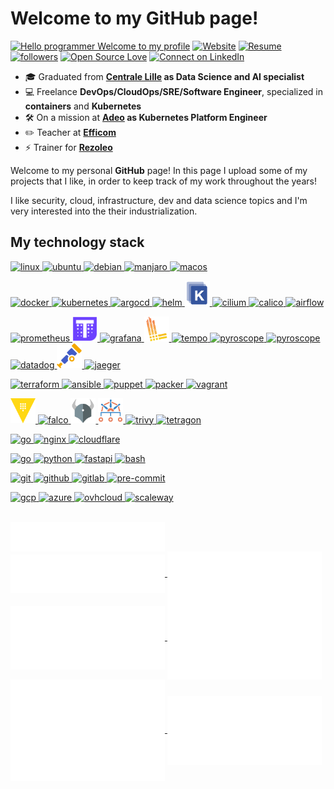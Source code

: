 <!--
**thibaultserti/thibaultserti** is a ✨ _special_ ✨ repository because its `README.md` (this file) appears on your GitHub profile.

Here are some ideas to get you started:

- 🔭 I’m currently working on ...
- 🌱 I’m currently learning ...
- 👯 I’m looking to collaborate on ...
- 🤔 I’m looking for help with ...
- 💬 Ask me about ...
- 📫 How to reach me: ...
- 😄 Pronouns: ...
- ⚡ Fun fact: ...
-->

# Welcome to my GitHub page!

[![Hello programmer Welcome to my profile](https://img.shields.io/badge/Hello,Programmer!-Welcome-orange.svg?style=flat&logo=github)](https://thibaultserti.github.io)
[![Website](https://img.shields.io/website-up-down-green-red/http/monip.org.svg)](https://thibaultserti.github.io)
[![Resume](https://img.shields.io/badge/resume-up-blue)](https://storage.googleapis.com/resume-thibault-ayanides/resume.pdf)
[![followers](https://img.shields.io/github/followers/thibaultserti?style=social)](https://github.com/thibaultserti?tab=followers)
[![Open Source Love](https://badges.frapsoft.com/os/v2/open-source.svg?v=103)](https://github.com/ovh/debian-cis)
[![Connect on LinkedIn](https://img.shields.io/badge/--linkedin?label=LinkedIn&logo=LinkedIn&style=social)](https://www.linkedin.com/in/thibault-ayanides/)

- 🎓 Graduated from <b>[Centrale Lille](https://centralelille.fr) as Data Science and AI specialist</b>
- 💻 Freelance <b>DevOps/CloudOps/SRE/Software Engineer</b>, specialized in <b>containers</b> and <b>Kubernetes</b>
- 🛠️ On a mission at <b>[Adeo](https://adeo.com) as Kubernetes Platform Engineer</b>
- ✏️ Teacher at <b>[Efficom](https://www.efficom.fr/)</b>
- ⚡ Trainer for <b>[Rezoleo](https://github.com/rezoleo)</b>

Welcome to my personal <b>GitHub</b> page! In this page I upload some of my projects that I like, in order to keep track of my work throughout the years!

I like security, cloud, infrastructure, dev and data science topics and I'm very interested into the their industrialization.

<h2>My technology stack</h2>
<p align="left">
    <a href="https://www.linux.org/" target="_blank"> <img src="https://www.vectorlogo.zone/logos/linux/linux-icon.svg" alt="linux" width="40" height="40"/> </a>
    <a href="https://ubuntu.com/" target="_blank"> <img src="https://www.vectorlogo.zone/logos/ubuntu/ubuntu-icon.svg" alt="ubuntu" width="40" height="40"/> </a>
    <a href="https://debian.org/" target="_blank"> <img src="https://www.vectorlogo.zone/logos/debian/debian-icon.svg" alt="debian" width="40" height="40"/> </a>
    <a href="https://manjaro.org/" target="_blank"> <img src="https://upload.wikimedia.org/wikipedia/commons/3/3e/Manjaro-logo.svg" alt="manjaro" width="40" height="40"/> </a>
    <a href="https://www.apple.com/fr/macos/ventura/" target="_blank"> <img src="https://upload.wikimedia.org/wikipedia/en/b/b9/MacOS_original_logo.svg" alt="macos" width="40" height="40"/> </a>
</p>
<p align="left">
    <a href="https://docker.io" target="_blank"> <img src="https://www.vectorlogo.zone/logos/docker/docker-icon.svg" alt="docker" width="40" height="40"/> </a>
    <a href="https://kubernetes.io" target="_blank"> <img src="https://www.vectorlogo.zone/logos/kubernetes/kubernetes-icon.svg" alt="kubernetes" width="40" height="40"/> </a>
    <a href="https://argoproj.github.io/" target="_blank"> <img src="https://www.vectorlogo.zone/logos/argoprojio/argoprojio-icon.svg" alt="argocd" width="40" height="40"/> </a>
    <a href="https://helm.sh/" target="_blank"> <img src="https://www.vectorlogo.zone/logos/helmsh/helmsh-icon.svg" alt="helm" width="40" height="40"/> </a>
    <a href="https://kustomize.io/" target="_blank"> <img src="assets/images/stack-logos/kustomize.png" alt="kustomize" width="40" height="40"/> </a>
    <a href="https://cilium.io/" target="_blank"> <img src="https://www.vectorlogo.zone/logos/ciliumio/ciliumio-icon.svg" alt="cilium" width="40" height="40"/> </a>
    <a href="https://docs.tigera.io/calico/latest/getting-started/kubernetes/" target="_blank"> <img src="https://gitlab.com/celebdor/design/-/raw/master/logos/calico_head.svg" alt="calico" width="40" height="40"/> </a>
    <a href="https://airflow.apache.org/" target="_blank"> <img src="https://upload.vectorlogo.zone/logos/apache_airflow/images/9c14446f-4cdc-4b19-9290-c753fc20fb2a.svg" alt="airflow" width="40" height="40"/> </a>

</p>
<p align="left">
    <a href="https://prometheus.io/" target="_blank"> <img src="https://www.vectorlogo.zone/logos/prometheusio/prometheusio-icon.svg" alt="prometheus" width="40" height="40"/> </a>
    <a href="https://thanos.io/" target="_blank"> <img src="https://raw.githubusercontent.com/cncf/artwork/master/projects/thanos/icon/color/thanos-icon-color.svg" alt="thanos" width="40" height="40"/> </a>
    <a href="https://grafana.com/oss/grafana" target="_blank"> <img src="https://www.vectorlogo.zone/logos/grafana/grafana-icon.svg" alt="grafana" width="40" height="40"/> </a>
    <a href="https://grafana.com/oss/loki" target="_blank"> <img src="https://raw.githubusercontent.com/grafana/loki/master/docs/sources/logo.png" alt="loki" width="40" height="40"/> </a>
    <a href="https://grafana.com/oss/tempo/" target="_blank"> <img src="https://grafana.com/static/assets/img/logos/grafana-tempo.svg" alt="tempo" width="40" height="40"/> </a>
    <a href="https://grafana.com/oss/pyroscope/" target="_blank"> <img src="https://grafana.com/static/img/pyroscope-logo.svg" alt="pyroscope" width="40" height="40"/> </a>
    <a href="https://victoriametrics.com/" target="_blank"> <img src="https://raw.githubusercontent.com/loganmarchione/homelab-svg-assets/b248d19ce7d119443dd9d2f1ef5fa98064594d19/assets/victoriametrics-white.svg" alt="pyroscope" width="40" height="40"/> </a>
    <a href="https://datadoghq.com/" target="_blank"> <img src="https://www.vectorlogo.zone/logos/datadoghq/datadoghq-icon.svg" alt="datadog" width="40" height="40"/> </a>
    <a href="https://opentelemetry.io/" target="_blank"> <img src="https://raw.githubusercontent.com/cncf/artwork/main/projects/opentelemetry/icon/color/opentelemetry-icon-color.svg" alt="opentelemetry" width="40" height="40"/> </a>
    <a href="https://www.jaegertracing.io/" target="_blank"> <img src="https://www.vectorlogo.zone/logos/jaegertracingio/jaegertracingio-icon.svg" alt="jaeger" width="40" height="40"/> </a>

</p>
<p align="left">
    <a href="https://www.terraform.io/" target="_blank"> <img src="https://www.vectorlogo.zone/logos/terraformio/terraformio-icon.svg" alt="terraform" width="40" height="40"/> </a>
    <a href="https://www.ansible.com/" target="_blank"> <img src="https://www.vectorlogo.zone/logos/ansible/ansible-icon.svg" alt="ansible" width="40" height="40"/> </a>
    <a href="https://puppet.com/" target="_blank"> <img src="https://www.vectorlogo.zone/logos/puppet/puppet-icon.svg" alt="puppet" width="40" height="40"/> </a>
    <a href="https://www.packer.io/" target="_blank"> <img src="https://www.vectorlogo.zone/logos/packerio/packerio-icon.svg" alt="packer" width="40" height="40"/> </a>
    <a href="https://www.vagrantup.com/" target="_blank"> <img src="https://www.vectorlogo.zone/logos/vagrantup/vagrantup-icon.svg" alt="vagrant" width="40" height="40"/> </a>
</p>
</p>
<p align="left">
    <a href="https://www.vaultproject.io/" target="_blank"> <img src="assets/images/stack-logos/vault.svg" alt="vault" width="40" height="40"/> </a>
    <a href="https://falco.org/" target="_blank"> <img src="https://www.vectorlogo.zone/logos/falco/falco-icon.svg" alt="falco" width="40" height="40"/> </a>
    <a href="https://www.openpolicyagent.org/" target="_blank"> <img src="https://github.com/open-policy-agent/opa/blob/main/logo/logo.png" alt="gatekeeper" width="40" height="40"/> </a>
    <a href="https://kyverno.io/" target="_blank"> <img src="https://raw.githubusercontent.com/cncf/artwork/master/projects/kyverno/icon/color/kyverno-icon-color.svg" alt="kyverno" width="40" height="40"/> </a>
    <a href="https://trivy.dev/" target="_blank"> <img src="https://desktop.docker.com/extensions/aquasec_trivy-docker-extension/raw_githubusercontent_com/aquasecurity/trivy-docker-extension/main/trivy.svg" alt="trivy" width="40" height="40"/> </a>
    <a href="https://tetragon.cilium.io/" target="_blank"> <img src="https://isovalent.com/static/aecb17fbc1c31ca8eedeef273c283e94/b42f4/illustration.png" alt="tetragon" width="40" height="40"/> </a>
</p>
<p align="left">
    <a href="https://traefik.io/" target="_blank"> <img src="https://www.vectorlogo.zone/logos/traefikio/traefikio-icon.svg" alt="go" width="40" height="40"/>
    <a href="https://www.nginx.com/" target="_blank"> <img src="https://www.vectorlogo.zone/logos/nginx/nginx-icon.svg" alt="nginx" width="40" height="40"/>
    <a href="https://cloudflare.com/" target="_blank"> <img src="https://www.vectorlogo.zone/logos/cloudflare/cloudflare-icon.svg" alt="cloudflare" width="40" height="40"/>

</p>
<p align="left">
    <a href="https://www.golang.org/" target="_blank"> <img src="https://www.vectorlogo.zone/logos/golang/golang-official.svg" alt="go" width="40" height="40"/>
    <a href="https://www.python.org/" target="_blank"> <img src="https://www.vectorlogo.zone/logos/python/python-icon.svg" alt="python" width="40" height="40"/>
    <a href="https://www.fastapi.tiangolog.com/" target="_blank"> <img src="https://vectorwiki.com/images/i0tvc__fastapi.svg" alt="fastapi" width="40" height="40"/>
    <a href="https://www.gnu.org/software/bash/" target="_blank"> <img src="https://upload.vectorlogo.zone/logos/gnu_bash/images/52a46e5a-5757-494c-9b96-1f7a0dce2cd0.svg" alt="bash" width="80" height="40"/>
</p>
<p align="left">
    <a href="https://git.com/" target="_blank"> <img src="https://www.vectorlogo.zone/logos/git-scm/git-scm-icon.svg" alt="git" width="40" height="40"/> </a>
    <a href="https://github.com/" target="_blank"> <img src="https://www.vectorlogo.zone/logos/github/github-icon.svg" alt="github" width="40" height="40"/> </a>
    <a href="https://gitlab.com/" target="_blank"> <img src="https://www.vectorlogo.zone/logos/gitlab/gitlab-icon.svg" alt="gitlab" width="40" height="40"/> </a>
    <a href="https://pre-commit.com/" target="_blank"> <img src="https://pre-commit.com/logo.svg" alt="pre-commit" width="40" height="40"/> </a>
</p>
<p align="left">
    <a href="https://cloud.google.com" target="_blank"> <img src="https://www.vectorlogo.zone/logos/google_cloud/google_cloud-icon.svg" alt="gcp" width="40" height="40"/> </a>
    <a href="https://azure.microsoft.com/" target="_blank"> <img src="https://www.vectorlogo.zone/logos/microsoft_azure/microsoft_azure-icon.svg" alt="azure" width="40" height="40"/> </a>
    <a href="https://ovhcloud.com" target="_blank"> <img src="https://companieslogo.com/img/orig/OVH.PA-635db442.png" alt="ovhcloud" width="40" height="40"/> </a>
        <a href="https://scaleway.com" target="_blank"> <img src="https://www.vectorlogo.zone/logos/scaleway/scaleway-icon.svg"" alt="scaleway" width="40" height="40"/> </a>

</p>
<br>


<a href="https://github.com/thibaultserti">
  <img align="center" width="49%" src="./header.svg" />
</a>
<br/>
<a href="https://github.com/thibaultserti">
  <img align="center" width="49%" src="./repositories.svg" />
</a>
<a href="https://github.com/thibaultserti">
  <img align="center" width="49%" src="./acti_comm.svg" />
</a>

<a href="https://github.com/thibaultserti">
  <img align="center" width="49%" src="./iso_calender.svg" />
</a>

<a href="https://github.com/thibaultserti">
    <img align="center" width="49%" src="./issue_pr_lang.svg" />
</a>

<a href="https://github.com/thibaultserti">
  <img align="center" width="49%" src="./github-habits.svg" />
</a>
<a href="https://github.com/thibaultserti">
    <img align="center" width="49%" src="./achievements.svg" />
</a>
